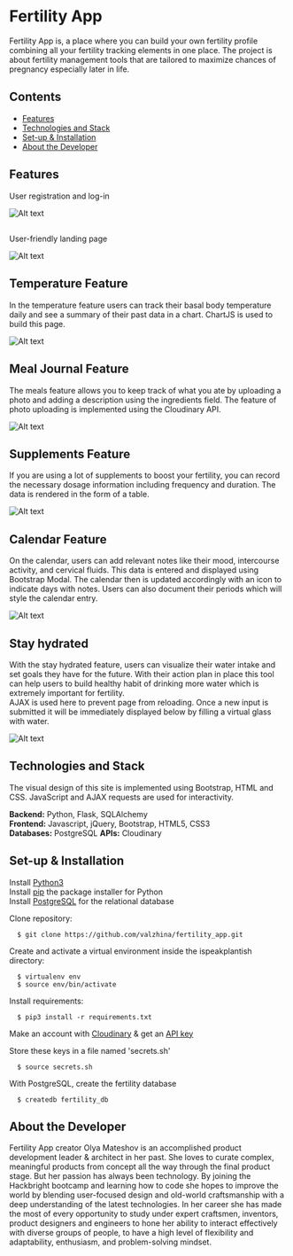 # Fertility App
Fertility App is, a place where you can build your own fertility profile combining all 
your fertility tracking elements in one place. The project is about fertility management tools 
that are tailored to maximize chances of pregnancy especially later in life.  

## Contents

- [Features](https://github.com/valzhina/fertility_app/new/master?readme=1#features)
- [Technologies and Stack](https://github.com/valzhina/fertility_app/new/master?readme=1#technologies-and-stack)
- [Set-up & Installation](https://github.com/valzhina/fertility_app/new/master?readme=1#set-up--installation)
- [About the Developer](https://github.com/valzhina/fertility_app/new/master?readme=1#about-the-developer)

## Features
User registration and log-in
   
![Alt text](/static/gifs/fertillity_app_SignUp.gif "SignUp")
   
##      
User-friendly landing page
 
    

![Alt text](/static/gifs/fertillity_app_HomePage.gif "HomePage")

## Temperature Feature
In the temperature feature users can track their basal body temperature daily and see a summary of their past data in a chart.
ChartJS is used to build this page. 
   
![Alt text](/static/gifs/fertillity_app_temperature.gif "Temperature")

## Meal Journal Feature
   
The meals feature allows you to keep track of what you ate by uploading a photo and 
adding a description using the ingredients field. The feature of photo uploading is implemented using the Cloudinary API.
   
![Alt text](/static/gifs/fertillity_app_MealJournal.gif "MealJournal")

## Supplements Feature
If you are using a lot of supplements to boost your fertility, you can record the necessary dosage information including 
frequency and duration. The data is rendered in the form of a table.
   
![Alt text](/static/gifs/fertillity_app_supplements.gif "Supplements")

## Calendar Feature
On the calendar, users can add relevant notes like their mood, intercourse activity, and cervical fluids. 
This data is entered and displayed using Bootstrap Modal. The calendar then is updated accordingly with an icon to indicate days with notes. 
Users can also document their periods which will style the calendar entry.
   
![Alt text](/static/gifs/fertillity_app_calendar.gif "Calendar")

## Stay hydrated
With the stay hydrated feature, users can visualize their water intake and set goals they have for the future.
With their action plan in place this tool can help users to build healthy habit of drinking more water which 
is extremely important for fertility. <br />
AJAX is used here to prevent page from reloading. 
Once a new input is submitted it will be immediately displayed below by filling a virtual glass with water.
   
![Alt text](/static/gifs/fertillity_app_water.gif "Water")




## Technologies and Stack
The visual design of this site is implemented using Bootstrap, HTML and CSS. 
JavaScript and AJAX requests are used for interactivity.

**Backend:** Python, Flask, SQLAlchemy <br />
**Frontend:** Javascript, jQuery, Bootstrap, HTML5, CSS3 <br />
**Databases:** PostgreSQL
**APIs:** Cloudinary




## Set-up & Installation
Install [Python3](https://www.python.org/downloads/macos/) <br />
Install [pip](https://pip.pypa.io/en/stable/installing/)
the package installer for Python <br />
Install [PostgreSQL](https://www.postgresql.org/)
for the relational database
      
Clone repository:
```
  $ git clone https://github.com/valzhina/fertility_app.git 
```
   
Create and activate a virtual environment inside the ispeakplantish directory:   
```
  $ virtualenv env
  $ source env/bin/activate
```

Install requirements:
```
  $ pip3 install -r requirements.txt
```

Make an account with [Cloudinary](https://cloudinary.com/documentation) & get an [API key](https://cloudinary.com/users/register/free)

Store these keys in a file named 'secrets.sh'
```
  $ source secrets.sh
```
With PostgreSQL, create the fertility database
```
  $ createdb fertility_db
```



## About the Developer
Fertility App creator Olya Mateshov is an accomplished product development leader & architect in her past. 
She loves to curate complex, meaningful products from concept all the way through the final product stage.
But her passion has always been technology. By joining the Hackbright bootcamp and learning how to code she hopes 
to improve the world by blending user-focused design and old-world craftsmanship with a deep understanding of the latest technologies.
In her career she has made the most of every opportunity to study under expert craftsmen, inventors, product designers and engineers 
to hone her ability to interact effectively with diverse groups of people, to have a high level of flexibility and adaptability, enthusiasm, 
and problem-solving mindset.
